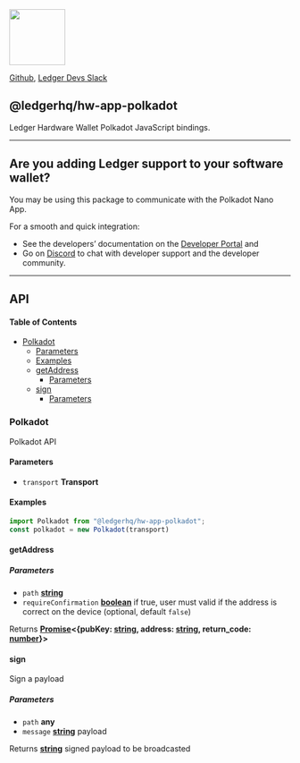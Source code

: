 <img src="https://user-images.githubusercontent.com/211411/34776833-6f1ef4da-f618-11e7-8b13-f0697901d6a8.png" height="100" />

[Github](https://github.com/LedgerHQ/ledgerjs/),
[Ledger Devs Slack](https://ledger-dev.slack.com/)

## @ledgerhq/hw-app-polkadot

Ledger Hardware Wallet Polkadot JavaScript bindings.

---

## Are you adding Ledger support to your software wallet?

You may be using this package to communicate with the Polkadot Nano App.

For a smooth and quick integration:

- See the developers’ documentation on the [Developer Portal](https://developers.ledger.com/docs/transport/overview/) and
- Go on [Discord](https://developers.ledger.com/discord-pro/) to chat with developer support and the developer community.

---


## API

<!-- Generated by documentation.js. Update this documentation by updating the source code. -->

#### Table of Contents

*   [Polkadot](#polkadot)
    *   [Parameters](#parameters)
    *   [Examples](#examples)
    *   [getAddress](#getaddress)
        *   [Parameters](#parameters-1)
    *   [sign](#sign)
        *   [Parameters](#parameters-2)

### Polkadot

Polkadot API

#### Parameters

*   `transport` **Transport** 

#### Examples

```javascript
import Polkadot from "@ledgerhq/hw-app-polkadot";
const polkadot = new Polkadot(transport)
```

#### getAddress

##### Parameters

*   `path` **[string](https://developer.mozilla.org/docs/Web/JavaScript/Reference/Global_Objects/String)** 
*   `requireConfirmation` **[boolean](https://developer.mozilla.org/docs/Web/JavaScript/Reference/Global_Objects/Boolean)** if true, user must valid if the address is correct on the device (optional, default `false`)

Returns **[Promise](https://developer.mozilla.org/docs/Web/JavaScript/Reference/Global_Objects/Promise)<{pubKey: [string](https://developer.mozilla.org/docs/Web/JavaScript/Reference/Global_Objects/String), address: [string](https://developer.mozilla.org/docs/Web/JavaScript/Reference/Global_Objects/String), return_code: [number](https://developer.mozilla.org/docs/Web/JavaScript/Reference/Global_Objects/Number)}>** 

#### sign

Sign a payload

##### Parameters

*   `path` **any** 
*   `message` **[string](https://developer.mozilla.org/docs/Web/JavaScript/Reference/Global_Objects/String)** payload

Returns **[string](https://developer.mozilla.org/docs/Web/JavaScript/Reference/Global_Objects/String)** signed payload to be broadcasted

